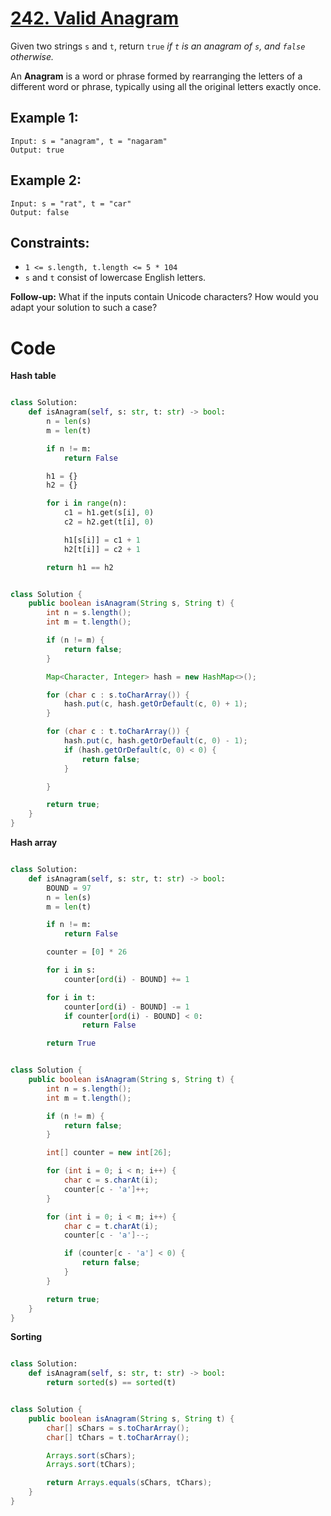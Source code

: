 # [242. Valid Anagram](https://leetcode.com/problems/valid-anagram/description/?envType=study-plan-v2&envId=top-interview-150)

Given two strings `s` and `t`, return `true` _if `t` is an anagram of `s`, and `false` otherwise._

An **Anagram** is a word or phrase formed by rearranging the letters of a different word or phrase, typically using all the original letters exactly once.

## Example 1:

```
Input: s = "anagram", t = "nagaram"
Output: true
```

## Example 2:

```
Input: s = "rat", t = "car"
Output: false
```

## Constraints:

- `1 <= s.length, t.length <= 5 * 104`
- `s` and `t` consist of lowercase English letters.

**Follow-up:** What if the inputs contain Unicode characters? How would you adapt your solution to such a case?

# Code

**Hash table**

```python

class Solution:
    def isAnagram(self, s: str, t: str) -> bool:
        n = len(s)
        m = len(t)

        if n != m:
            return False

        h1 = {}
        h2 = {}

        for i in range(n):
            c1 = h1.get(s[i], 0)
            c2 = h2.get(t[i], 0)

            h1[s[i]] = c1 + 1
            h2[t[i]] = c2 + 1

        return h1 == h2

```

```java

class Solution {
    public boolean isAnagram(String s, String t) {
        int n = s.length();
        int m = t.length();

        if (n != m) {
            return false;
        }

        Map<Character, Integer> hash = new HashMap<>();

        for (char c : s.toCharArray()) {
            hash.put(c, hash.getOrDefault(c, 0) + 1);
        }

        for (char c : t.toCharArray()) {
            hash.put(c, hash.getOrDefault(c, 0) - 1);
            if (hash.getOrDefault(c, 0) < 0) {
                return false;
            }

        }

        return true;
    }
}

```

**Hash array**

```python

class Solution:
    def isAnagram(self, s: str, t: str) -> bool:
        BOUND = 97
        n = len(s)
        m = len(t)

        if n != m:
            return False

        counter = [0] * 26

        for i in s:
            counter[ord(i) - BOUND] += 1

        for i in t:
            counter[ord(i) - BOUND] -= 1
            if counter[ord(i) - BOUND] < 0:
                return False

        return True

```

```java

class Solution {
    public boolean isAnagram(String s, String t) {
        int n = s.length();
        int m = t.length();

        if (n != m) {
            return false;
        }

        int[] counter = new int[26];

        for (int i = 0; i < n; i++) {
            char c = s.charAt(i);
            counter[c - 'a']++;
        }

        for (int i = 0; i < m; i++) {
            char c = t.charAt(i);
            counter[c - 'a']--;

            if (counter[c - 'a'] < 0) {
                return false;
            }
        }

        return true;
    }
}

```

**Sorting**

```python

class Solution:
    def isAnagram(self, s: str, t: str) -> bool:
        return sorted(s) == sorted(t)

```

```java

class Solution {
    public boolean isAnagram(String s, String t) {
        char[] sChars = s.toCharArray();
        char[] tChars = t.toCharArray();

        Arrays.sort(sChars);
        Arrays.sort(tChars);

        return Arrays.equals(sChars, tChars);
    }
}

```
